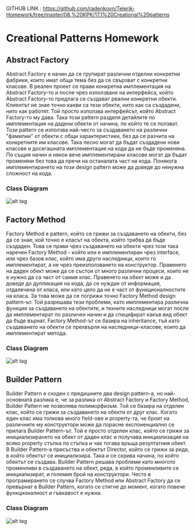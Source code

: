 GITHUB LINK : https://github.com/radenkovn/Telerik-Homework/tree/master/08.%20KPK/17.1%20Creational%20patterns


Creational Patterns Homework
====================

Abstract Factory
---------------------

Abstract Factory е начин да се групират различни отделни конкретни фабрики, които имат обща тема без да се свързват с конкретни класове. В реален проект се прави конкретна имплементация на Abstract Factory-то и после чрез използване на интерфейса, който Abstract Factory-то предлага се създават реални конкретни обекти. Клиентът не знае точно какви са тези обекти, нито как са създадени, нито как работят. Той просто използва интерфейсът, който Abstract Factory-то му дава. Така този pattern разделя детайлите по имплементация на дадени обекти от начина, по който те се ползват. Този pattern се използва най-често за създаването на различни "фамилии" от обекти с общи характеристики, без да се разчита на конкретните им класове. Така лесно могат да бъдат създадени нови класове и досегашната имплементация на кода да не бъде променяна. По същия начин и някои вече имплементирани класове могат да бъдат променяни без това да пречи на останалата част на кода. Понякога имплементирането на този design pattern може да доведе до ненужна сложност на кода.


### Class Diagram

![alt tag](http://i.imgur.com/5bB6Yt2.png)


Factory Method
---------------------

Factory Method е pattern, който се грижи за създаването на обекти, без да се знае, кой точно е класът на обекта, който трябва да бъде създаден. Това се прави чрез създаването на обекти чрез този така наречен Factory Method - който или е имплементиран чрез interface, или чрез базов клас, който има други наследници, които го имплементират, а не чрез преизползването на конструктор. Правенето на даден обект може да се състои от много различни процеси, които не е нужно да са част от самия клас. Правенето на обект може и да доведе до дупликация на кода, да се нуждае от информация, отдалечена от класа, или като цяло да не е част от функционалностите на класа. За това може да се погрижи точно Factory Method design pattern-ът. Той разрешава тези проблеми, като имплементира различна функция за създаването на обектите, и техните наследници могат после да имплементират по различен начин и да специфират какъв вид обект да бъде върнат. Factory Method-ът се базира на inheritance, тъй като създаването на обекти се прехвърля на наследници-класове, които да имплементират метода.


### Class Diagram

![alt tag](http://i.imgur.com/9J00mVR.png)


Builder Pattern
---------------------

Builder Pattern е сходен с предишните два design pattern-a, но най-основната разлика е, че за разлика от Abstract Factory и Factory Method, Builder Pattern не позволява полиморфизъм. Той се базира на отделен клас, който се грижи за създаването на обекти от друг клас. Когато един клас има толкова много field-ове и property-та, че броят на различните му конструктори може да порасне експоненциално се прилага Builder Pattern-ът. Той е просто отделен клас, който се грижи за инициализирането на обект от даден клас и получава инициализация на всяко property стъпка по стъпка и чак тогава връща резултатния обект. В Builder Pattern-а присъства и обектът Director, който се грижи за реда, в който обектът се инициализира. Така и се скрива начина, по който обектът се създава. Builder Pattern решава проблеми като многото променливи в създаването на обект, реда, в който променливите се инициализират, и големия брой на конструктори. Често в програмирането се случва Factory Method или Abstract Factory да се превърнат в Builder Pattern, когато се стигне до момент, когато повече функционалност и гъвкавост е нужна.

### Class Diagram

![alt tag](http://i.imgur.com/oC0WAr2.png)